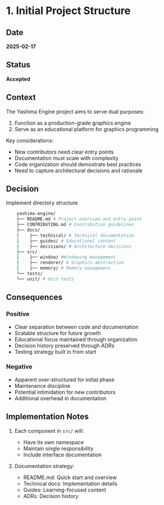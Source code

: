 ﻿# 1. Initial Project Structure

## Date
**2025-02-17**

## Status
**Accepted**

## Context
The Yashima Engine project aims to serve dual purposes:
1. Function as a production-grade graphics engine
2. Serve as an educational platform for graphics programming

Key considerations:
- New contributors need clear entry points
- Documentation must scale with complexity
- Code organization should demostrate best practices
- Need to capture architectural decisions and rationale

## Decision
Implement directory structure
```bash
    yashima-engine/
    ├── README.md # Project overview and entry point
    ├── CONTRIBUTING.md # Contribution guidelines
    ├── docs/
    |    ├── technical/ # Technical documentation
    |    ├── guides/ # Educational content
    |    ├── decisions/ # Architecture decisions
    ├── src/
    |    ├── window/ #Windowing management
    |    ├── renderer/ # Graphics abstraction
    |    ├── memory/ # Memory management
    └── tests/
    └── unit/ # Unit tests
```

## Consequences
### Positive
- Clear separation between code and documentation
- Scalable structure for future growth
- Educational focus maintained through organization
- Decision history preserved through ADRs
- Testing strategy built in from start

### Negative
- Apparent over-structured for initial phase
- Maintenance discipline
- Potential intimidation for new contributors
- Additional overhead in documentation

## Implementation Notes
1. Each component in `src/` will:
    - Have its own namespace
    - Maintain single responsibility
    - Include interface documentation

2. Documentation strategy:
    - README.md: Quick start and overview
    - Technical docs: Implementation details
    - Guides: Learning-focused content
    - ADRs: Decision history
